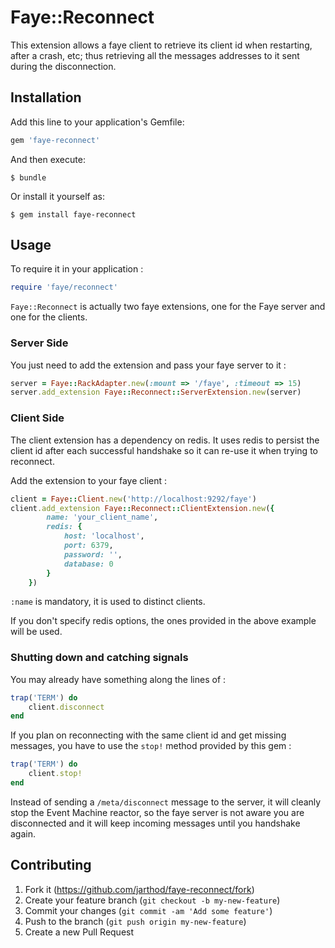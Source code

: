 # Faye::Reconnect

This extension allows a faye client to retrieve its client id when restarting, after a crash, etc; thus retrieving all the messages addresses to it sent during the disconnection.

## Installation

Add this line to your application's Gemfile:

```ruby
gem 'faye-reconnect'
```

And then execute:

    $ bundle

Or install it yourself as:

    $ gem install faye-reconnect

## Usage

To require it in your application :

```ruby
require 'faye/reconnect'
```

``Faye::Reconnect`` is actually two faye extensions, one for the Faye server and one for the clients.

### Server Side

You just need to add the extension and pass your faye server to it :

```ruby
server = Faye::RackAdapter.new(:mount => '/faye', :timeout => 15)
server.add_extension Faye::Reconnect::ServerExtension.new(server)
```

### Client Side

The client extension has a dependency on redis.
It uses redis to persist the client id after each successful handshake so it can re-use it when trying to reconnect.

Add the extension to your faye client :

```ruby
client = Faye::Client.new('http://localhost:9292/faye')
client.add_extension Faye::Reconnect::ClientExtension.new({
        name: 'your_client_name',
        redis: {
            host: 'localhost',
            port: 6379,
            password: '',
            database: 0
        }
    })
```

``:name`` is mandatory, it is used to distinct clients.

If you don't specify redis options, the ones provided in the above example will be used.

### Shutting down and catching signals

You may already have something along the lines of :

```ruby
trap('TERM') do
    client.disconnect
end
```

If you plan on reconnecting with the same client id and get missing messages, you have to use the ``stop!`` method provided by this gem :

```ruby
trap('TERM') do
    client.stop!
end
```

Instead of sending a ``/meta/disconnect`` message to the server, it will cleanly stop the Event Machine reactor, so the faye server is not aware you are disconnected and it will keep incoming messages until you handshake again.


## Contributing

1. Fork it (https://github.com/jarthod/faye-reconnect/fork)
2. Create your feature branch (`git checkout -b my-new-feature`)
3. Commit your changes (`git commit -am 'Add some feature'`)
4. Push to the branch (`git push origin my-new-feature`)
5. Create a new Pull Request
